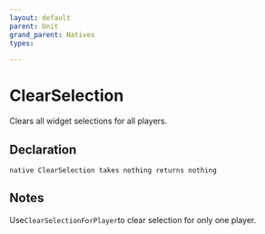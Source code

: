 ```yaml
---
layout: default
parent: Unit
grand_parent: Natives
types:

---
```


# ClearSelection
Clears all widget selections for all players.

## Declaration

```
native ClearSelection takes nothing returns nothing
```

## Notes 
Use`ClearSelectionForPlayer`to clear selection for only one player.